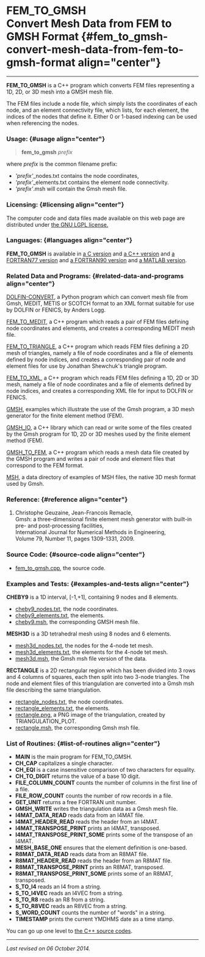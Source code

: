 FEM\_TO\_GMSH\
Convert Mesh Data from FEM to GMSH Format {#fem_to_gmsh-convert-mesh-data-from-fem-to-gmsh-format align="center"}
=========================================

------------------------------------------------------------------------

**FEM\_TO\_GMSH** is a C++ program which converts FEM files representing
a 1D, 2D, or 3D mesh into a GMSH mesh file.

The FEM files include a node file, which simply lists the coordinates of
each node, and an element connectivity file, which lists, for each
element, the indices of the nodes that define it. Either 0 or 1-based
indexing can be used when referencing the nodes.

### Usage: {#usage align="center"}

> **fem\_to\_gmsh** *prefix*

where *prefix* is the common filename prefix:

-   *'prefix'*\_nodes.txt contains the node coordinates,
-   *'prefix'*\_elements.txt contains the element node connectivity.
-   *'prefix'*.msh will contain the Gmsh mesh file.

### Licensing: {#licensing align="center"}

The computer code and data files made available on this web page are
distributed under [the GNU LGPL license.](../../txt/gnu_lgpl.txt)

### Languages: {#languages align="center"}

**FEM\_TO\_GMSH** is available in [a C
version](../../c_src/fem_to_gmsh/fem_to_gmsh.md) and [a C++
version](../../master/fem_to_gmsh/fem_to_gmsh.md) and [a FORTRAN77
version](../../f77_src/fem_to_gmsh/fem_to_gmsh.md) and [a FORTRAN90
version](../../f_src/fem_to_gmsh/fem_to_gmsh.md) and [a MATLAB
version](../../m_src/fem_to_gmsh/fem_to_gmsh.md).

### Related Data and Programs: {#related-data-and-programs align="center"}

[DOLFIN-CONVERT](../../py_src/dolfin-convert/dolfin-convert.md), a
Python program which can convert mesh file from Gmsh, MEDIT, METIS or
SCOTCH format to an XML format suitable for use by DOLFIN or FENICS, by
Anders Logg.

[FEM\_TO\_MEDIT](../../master/fem_to_medit/fem_to_medit.md), a C++
program which reads a pair of FEM files defining node coordinates and
elements, and creates a corresponding MEDIT mesh file.

[FEM\_TO\_TRIANGLE](../../master/fem_to_triangle/fem_to_triangle.md),
a C++ program which reads FEM files defining a 2D mesh of triangles,
namely a file of node coordinates and a file of elements defined by node
indices, and creates a corresponding pair of node and element files for
use by Jonathan Shewchuk's triangle program.

[FEM\_TO\_XML](../../master/fem_to_xml/fem_to_xml.md), a C++ program
which reads FEM files defining a 1D, 2D or 3D mesh, namely a file of
node coordinates and a file of elements defined by node indices, and
creates a corresponding XML file for input to DOLFIN or FENICS.

[GMSH](../../examples/gmsh/gmsh.md), examples which illustrate the use
of the Gmsh program, a 3D mesh generator for the finite element method
(FEM).

[GMSH\_IO](../../master/gmsh_io/gmsh_io.md), a C++ library which can
read or write some of the files created by the Gmsh program for 1D, 2D
or 3D meshes used by the finite element method (FEM).

[GMSH\_TO\_FEM](../../master/gmsh_to_fem/gmsh_to_fem.md), a C++
program which reads a mesh data file created by the GMSH program and
writes a pair of node and element files that correspond to the FEM
format.

[MSH](../../data/msh/msh.md), a data directory of examples of MSH
files, the native 3D mesh format used by Gmsh.

### Reference: {#reference align="center"}

1.  Christophe Geuzaine, Jean-Francois Remacle,\
    Gmsh: a three-dimensional finite element mesh generator with
    built-in pre- and post-processing facilities,\
    International Journal for Numerical Methods in Engineering,\
    Volume 79, Number 11, pages 1309-1331, 2009.

### Source Code: {#source-code align="center"}

-   [fem\_to\_gmsh.cpp](fem_to_gmsh.cpp), the source code.

### Examples and Tests: {#examples-and-tests align="center"}

**CHEBY9** is a 1D interval, \[-1,+1\], containing 9 nodes and 8
elements.

-   [cheby9\_nodes.txt](cheby9_nodes.txt), the node coordinates.
-   [cheby9\_elements.txt](cheby9_elements.txt), the elements.
-   [cheby9.msh](cheby9.msh), the corresponding GMSH mesh file.

**MESH3D** is a 3D tetrahedral mesh using 8 nodes and 6 elements.

-   [mesh3d\_nodes.txt](mesh3d_nodes.txt), the nodes for the 4-node tet
    mesh.
-   [mesh3d\_elements.txt](mesh3d_elements.txt), the elements for the
    4-node tet mesh.
-   [mesh3d.msh](mesh3d.msh), the Gmsh msh file version of the data.

**RECTANGLE** is a 2D rectangular region which has been divided into 3
rows and 4 columns of squares, each then split into two 3-node
triangles. The node and element files of this triangulation are
converted into a Gmsh msh file describing the same triangulation.

-   [rectangle\_nodes.txt](rectangle_nodes.txt), the node coordinates.
-   [rectangle\_elements.txt](rectangle_elements.txt), the elements.
-   [rectangle.png](rectangle.png), a PNG image of the triangulation,
    created by TRIANGULATION\_PLOT.
-   [rectangle.msh](rectangle.msh), the corresponding Gmsh msh file.

### List of Routines: {#list-of-routines align="center"}

-   **MAIN** is the main program for FEM\_TO\_GMSH.
-   **CH\_CAP** capitalizes a single character.
-   **CH\_EQI** is a case insensitive comparison of two characters for
    equality.
-   **CH\_TO\_DIGIT** returns the value of a base 10 digit.
-   **FILE\_COLUMN\_COUNT** counts the number of columns in the first
    line of a file.
-   **FILE\_ROW\_COUNT** counts the number of row records in a file.
-   **GET\_UNIT** returns a free FORTRAN unit number.
-   **GMSH\_WRITE** writes the triangulation data as a Gmsh mesh file.
-   **I4MAT\_DATA\_READ** reads data from an I4MAT file.
-   **I4MAT\_HEADER\_READ** reads the header from an I4MAT.
-   **I4MAT\_TRANSPOSE\_PRINT** prints an I4MAT, transposed.
-   **I4MAT\_TRANSPOSE\_PRINT\_SOME** prints some of the transpose of an
    I4MAT.
-   **MESH\_BASE\_ONE** ensures that the element definition is
    one-based.
-   **R8MAT\_DATA\_READ** reads data from an R8MAT file.
-   **R8MAT\_HEADER\_READ** reads the header from an R8MAT file.
-   **R8MAT\_TRANSPOSE\_PRINT** prints an R8MAT, transposed.
-   **R8MAT\_TRANSPOSE\_PRINT\_SOME** prints some of an R8MAT,
    transposed.
-   **S\_TO\_I4** reads an I4 from a string.
-   **S\_TO\_I4VEC** reads an I4VEC from a string.
-   **S\_TO\_R8** reads an R8 from a string.
-   **S\_TO\_R8VEC** reads an R8VEC from a string.
-   **S\_WORD\_COUNT** counts the number of "words" in a string.
-   **TIMESTAMP** prints the current YMDHMS date as a time stamp.

You can go up one level to [the C++ source codes](../cpp_src.md).

------------------------------------------------------------------------

*Last revised on 06 October 2014.*
